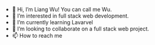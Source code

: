 - 👋 Hi, I’m Liang Wu! You can call me Wu.
- 👀 I’m interested in full stack web development.
- 🌱 I’m currently learning Lavarvel
- 💞️ I’m looking to collaborate on a full stack web project.
- 📫 How to reach me 

<!---
liangwuweb/liangwuweb is a ✨ special ✨ repository because its `README.md` (this file) appears on your GitHub profile.
You can click the Preview link to take a look at your changes.
--->
